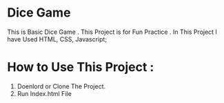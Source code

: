 # Dice Game 

This is Basic Dice Game . This Project is for Fun Practice . 
In This Project I have Used HTML, CSS, Javascript;

# How to Use This Project :
1. Doenlord or Clone The Project.
2. Run Index.html File
